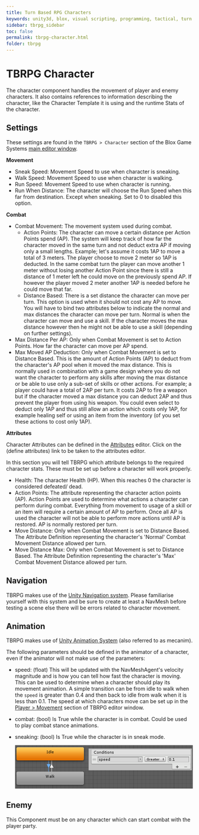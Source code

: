 ```yaml
---
title: Turn Based RPG Characters
keywords: unity3d, blox, visual scripting, programming, tactical, turn based rpg, tbrpg
sidebar: tbrpg_sidebar
toc: false
permalink: tbrpg-character.html
folder: tbrpg
---
```


TBRPG Character
===============

The character component handles the movement of player and enemy characters. It also contains references to information describing the character, like the Character Template it is using and the runtime Stats of the character.

Settings
--------

These settings are found in the `TBRPG > Character` section of the Blox Game Systems [main editor window](blox-bgs).

**Movement**

- Sneak Speed: Movement Speed to use when character is sneaking.
- Walk Speed: Movement Speed to use when character is walking.
- Run Speed: Movement Speed to use when character is running.
- Run When Distance: The character will choose the Run Speed when this far from destination. Except when sneaking. Set to 0 to disabled this option.

**Combat**

- Combat Movement: The movement system used during combat.
	+ Action Points: The character can move a certain distance per Action Points spend (AP). The system will keep track of how far the character moved in the same turn and not deduct extra AP if moving only a small lengths. Example; let's assume it costs 1AP to move a total of 3 meters. The player choose to move 2 meter so 1AP is deducted. In the same combat turn the player can move another 1 meter without losing another Action Point since there is still a distance of 1 meter left he could move on the previously spend AP. If however the player moved 2 meter another 1AP is needed before he could move that far.
	+ Distance Based: There is a set distance the character can move per turn. This option is used when it should not cost any AP to move. You will have to bind two attributes below to indicate the normal and max distances the character can move per turn. Normal is when the character can move and use a skill. If the character moves the max distance however then he might not be able to use a skill (depending on further settings).
- Max Distance Per AP: Only when Combat Movement is set to Action Points. How far the character can move per AP spend.
- Max Moved AP Deduction: Only when Combat Movement is set to Distance Based. This is the amount of Action Points (AP) to deduct from the character's AP pool when it moved the max distance. This is normally used in combination with a game design where you do not want the character to perform any skills after moving the max distance or be able to use only a sub-set of skills or other actions. For example; a player could have a total of 2AP per turn. It costs 2AP to fire a weapon but if the character moved a max distance you can deduct 2AP and thus prevent the player from using his weapon. You could even select to deduct only 1AP and thus still allow an action which costs only 1AP, for example healing self or using an item from the inventory (of you set these actions to cost only 1AP).

**Attributes**

Character Attributes can be defined in the [Attributes](blox-attributes) editor. Click on the (define attributes) link to be taken to the attributes editor.

In this section you will tell TBRPG which attribute belongs to the required character stats. These must be set up before a character will work properly.

- Health: The character Health (HP). When this reaches 0 the character is considered defeated/ dead.
- Action Points: The attribute representing the character action points (AP). Action Points are used to determine what actions a character can perform during combat. Everything from movement to usage of a skill or an item will require a certain amount of AP to perform. Once all AP is used the character will not be able to perform more actions until AP is restored. AP is normally restored per turn.
- Move Distance: Only when Combat Movement is set to Distance Based. The Attribute Definition representing the character's 'Normal' Combat Movement Distance allowed per turn.
- Move Distance Max: Only when Combat Movement is set to Distance Based. The Attribute Definition representing the character's 'Max' Combat Movement Distance allowed per turn.


Navigation
----------

TBRPG makes use of the [Unity Navigation system](https://docs.unity3d.com/Manual/Navigation.html). Please familiarise yourself with this system and be sure to create at least a NavMesh before testing a scene else there will be errors related to character movement.

Animation
---------

TBRPG makes use of [Unity Animation System](https://docs.unity3d.com/Manual/AnimationSection.html) (also referred to as mecanim).

The following parameters should be defined in the animator of a character, even if the animator will not make use of the parameters:

- speed: (float) This will be updated with the NavMeshAgent's velocity magnitude and is how you can tell how fast the character is moving. This can be used to determine when a character should play its movement animation. A simple transition can be from idle to walk when the `speed` is greater than 0.4 and then back to idle from walk when it is less than 0.1. The speed at which characters move can be set up in the [Player > Movement](tbrpg-player-setup) section of TBRPG editor window.
- combat: (bool) Is True while the character is in combat. Could be used to play combat stance animations.
- sneaking: (bool) Is True while the character is in sneak mode.

	![](img/tbrpg/08.png)

Enemy
-----

This Component must be on any character which can start combat with the player party.
